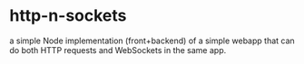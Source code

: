 # http-n-sockets
a simple Node implementation (front+backend) of a simple webapp that can do both HTTP requests and WebSockets in the same app.
